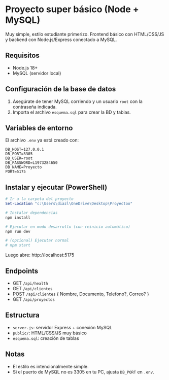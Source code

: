 # Proyecto super básico (Node + MySQL)

Muy simple, estilo estudiante primerizo. Frontend básico con HTML/CSS/JS y backend con Node.js/Express conectado a MySQL.

## Requisitos
- Node.js 18+
- MySQL (servidor local)

## Configuración de la base de datos
1. Asegúrate de tener MySQL corriendo y un usuario `root` con la contraseña indicada.
2. Importa el archivo `esquema.sql` para crear la BD y tablas.

## Variables de entorno
El archivo `.env` ya está creado con:
```
DB_HOST=127.0.0.1
DB_PORT=3305
DB_USER=root
DB_PASSWORD=L1973284650
DB_NAME=Proyecto
PORT=5175
```

## Instalar y ejecutar (PowerShell)
```powershell
# Ir a la carpeta del proyecto
Set-Location "c:\Users\diazl\OneDrive\Desktop\Proyectoo"

# Instalar dependencias
npm install

# Ejecutar en modo desarrollo (con reinicio automático)
npm run dev

# (opcional) Ejecutar normal
# npm start
```

Luego abre: http://localhost:5175

## Endpoints
- GET `/api/health`
- GET `/api/clientes`
- POST `/api/clientes` { Nombre, Documento, Telefono?, Correo? }
- GET `/api/proyectos`

## Estructura
- `server.js`: servidor Express + conexión MySQL
- `public/`: HTML/CSS/JS muy básico
- `esquema.sql`: creación de tablas

## Notas
- El estilo es intencionalmente simple.
- Si el puerto de MySQL no es 3305 en tu PC, ajusta `DB_PORT` en `.env`.
